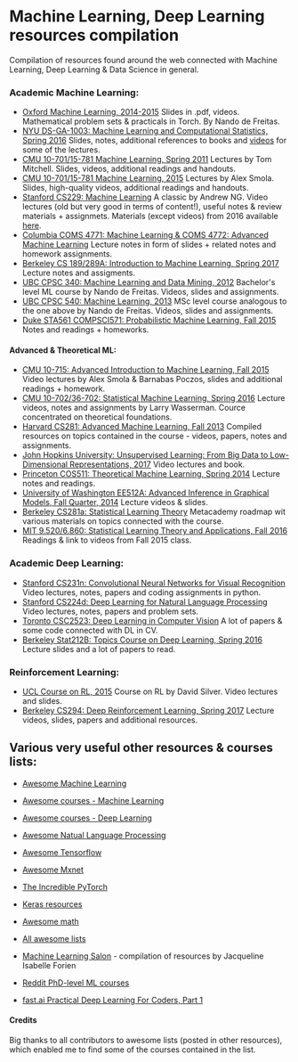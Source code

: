 # Machine Learning, Deep Learning resources compilation
Compilation of resources found around the web connected with Machine Learning, Deep Learning &amp; Data Science in general.


### Academic Machine Learning:

* [Oxford Machine Learning, 2014-2015](https://www.cs.ox.ac.uk/people/nando.defreitas/machinelearning/)
  Slides in .pdf, videos. Mathematical problem sets & practicals in Torch. By Nando de Freitas.
* [NYU DS-GA-1003: Machine Learning and Computational Statistics, Spring 2016](http://davidrosenberg.github.io/ml2016/#home)
  Slides, notes, additional references to books and [videos](https://www.youtube.com/channel/UCjxoi1kA0twXJsVnIq2vMHA/videos) for some of the lectures.
* [CMU 10-701/15-781 Machine Learning, Spring 2011](http://www.cs.cmu.edu/~tom/10701_sp11/)
   Lectures by Tom Mitchell. Slides, videos, additional readings and handouts.
* [CMU 10-701/15-781 Machine Learning, 2015](http://www.cs.cmu.edu/~tom/10701_sp11/)
   Lectures by Alex Smola. Slides, high-quality videos, additional readings and handouts.
* [Stanford CS229: Machine Learning](https://see.stanford.edu/Course/CS229) 
  A classic by Andrew NG. Video lectures (old but very good in terms of content!), useful notes & review materials + assignmets.
  Materials (except videos) from 2016 available [here](http://cs229.stanford.edu/).
* [Columbia COMS 4771: Machine Learning & COMS 4772: Advanced Machine Learning](http://www.cs.columbia.edu/learning/courses.html)
  Lecture notes in form of slides + related notes and homework assignments.
* [Berkeley CS 189/289A: Introduction to Machine Learning, Spring 2017](https://people.eecs.berkeley.edu/~jrs/189/)
  Lecture notes and assigments.
* [UBC CPSC 340: Machine Learning and Data Mining, 2012](http://www.cs.ubc.ca/~nando/340-2012/index.php)
  Bachelor's level ML course by Nando de Freitas. Videos, slides and assignments.
* [UBC CPSC 540: Machine Learning, 2013](http://www.cs.ubc.ca/~nando/540-2013/index.html)
  MSc level course analogous to the one above by Nando de Freitas. Videos, slides and assignments.
* [Duke STA561 COMPSCI571: Probabilistic Machine Learning, Fall 2015](http://www2.stat.duke.edu/~sayan/561/2015/)
  Notes and readings + homeworks.
  
  
  
#### Advanced & Theoretical ML:
* [CMU 10-715: Advanced Introduction to Machine Learning, Fall 2015](http://www.cs.cmu.edu/~bapoczos/Classes/ML10715_2015Fall/)
  Video lectures by Alex Smola & Barnabas Poczos, slides and additional readings + homework. 
* [CMU 10-702/36-702: Statistical Machine Learning, Spring 2016](http://www.stat.cmu.edu/~larry/=sml/)
  Lecture videos, notes and assignments by Larry Wasserman. Cource concentrated on theoretical foundations.
* [Harvard CS281: Advanced Machine Learning, Fall 2013](http://www.seas.harvard.edu/courses/cs281/)
  Compiled resources on topics contained in the course - videos, papers, notes and assignments.
* [John Hopkins University: Unsupervised Learning: From Big Data to Low-Dimensional Representations, 2017](http://www.vision.jhu.edu/teaching/learning/learning17/)
  Video lectures and book.
* [Princeton COS511: Theoretical Machine Learning, Spring 2014](https://www.cs.princeton.edu/courses/archive/spring14/cos511/index.html)
  Lecture notes and readings.
* [University of Washington EE512A: Advanced Inference in Graphical Models, Fall Quarter, 2014](http://j.ee.washington.edu/~bilmes/classes/ee512a_fall_2014/index.html)
  Lecture videos & slides.
* [Berkeley CS281a: Statistical Learning Theory](https://metacademy.org/roadmaps/cjrd/cs281a)
  Metacademy roadmap wit various materials on topics connected with the course.
* [MIT 9.520/6.860: Statistical Learning Theory and Applications, Fall 2016](http://www.mit.edu/~9.520/fall16/)
  Readings & link to videos from Fall 2015 class.


### Academic Deep Learning:

* [Stanford CS231n: Convolutional Neural Networks for Visual Recognition](http://cs231n.stanford.edu/)
  Video lectures, notes, papers and coding assignments in python.
* [Stanford CS224d: Deep Learning for Natural Language Processing](http://cs224d.stanford.edu/syllabus.html)
  Video lectures, notes, papers and problem sets.
* [Toronto CSC2523: Deep Learning in Computer Vision](http://www.cs.utoronto.ca/~fidler/teaching/2015/CSC2523.html)
  A lot of papers & some code connected with DL in CV.
* [Berkeley Stat212B: Topics Course on Deep Learning, Spring 2016](https://github.com/joanbruna/stat212b)
  Lecture slides and a lot of papers to read.

### Reinforcement Learning:

* [UCL Course on RL, 2015](http://www0.cs.ucl.ac.uk/staff/D.Silver/web/Teaching.html)
  Course on RL by David Silver. Video lectures and slides.
* [Berkeley CS294: Deep Reinforcement Learning, Spring 2017](http://rll.berkeley.edu/deeprlcourse/)
  Lecture videos, slides, papers and additional resources.
  
  
## Various very useful other resources & courses lists:

* [Awesome Machine Learning](https://github.com/josephmisiti/awesome-machine-learning)
* [Awesome courses - Machine Learning](https://github.com/prakhar1989/awesome-courses#machine-learning)
* [Awesome courses - Deep Learning](https://github.com/ChristosChristofidis/awesome-deep-learning)
* [Awesome Natual Language Processing](https://github.com/keon/awesome-nlp)
* [Awesome Tensorflow](https://github.com/jtoy/awesome-tensorflow)
* [Awesome Mxnet](https://github.com/dmlc/mxnet/blob/master/example/README.md)
* [The Incredible PyTorch](https://github.com/ritchieng/the-incredible-pytorch)
* [Keras resources](https://github.com/fchollet/keras-resources/blob/master/README.md)
* [Awesome math](https://github.com/rossant/awesome-math)
* [All awesome lists](https://github.com/sindresorhus/awesome)
* [Machine Learning Salon](http://www.machinelearningsalon.org/index.html) - compilation of resources by Jacqueline Isabelle Forien
* [Reddit PhD-level ML courses](https://www.reddit.com/r/MachineLearning/comments/51qhc8/phdlevel_courses/)

* [fast.ai Practical Deep Learning For Coders, Part 1](http://course.fast.ai/index.html)


#### Credits

Big thanks to all contributors to awesome lists (posted in other resources), which enabled me to find some of the courses contained in the list.
